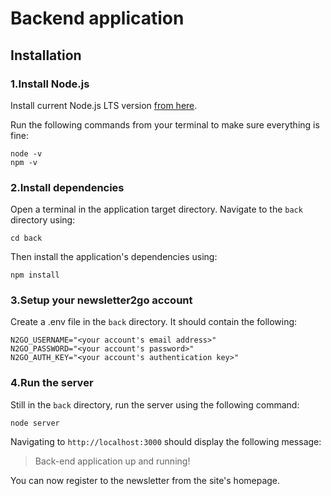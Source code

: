 # Backend application

## Installation

### 1.Install Node.js

Install current Node.js LTS version [from here](https://nodejs.org/en/).

Run the following commands from your terminal to make sure everything is fine:

```
node -v
npm -v
```

### 2.Install dependencies

Open a terminal in the application target directory. Navigate to the `back` directory using:

`cd back`

Then install the application's dependencies using:

`npm install`

### 3.Setup your newsletter2go account

Create a .env file in the `back` directory. It should contain the following:

```
N2GO_USERNAME="<your account's email address>"
N2GO_PASSWORD="<your account's password>"
N2GO_AUTH_KEY="<your account's authentication key>"
```

### 4.Run the server

Still in the `back` directory, run the server using the following command:

`node server`

Navigating to `http://localhost:3000` should display the following message:

> Back-end application up and running!

You can now register to the newsletter from the site's homepage.
